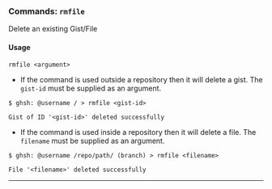 ### Commands: `rmfile`

Delete an existing Gist/File

#### Usage
`rmfile <argument>`

* If the command is used outside a repository then it will delete a gist. The `gist-id` must be supplied as an argument.
```shell
$ ghsh: @username / > rmfile <gist-id>
```
```
Gist of ID '<gist-id>' deleted successfully
```

* If the command is used inside a repository then it will delete a file. The `filename` must be supplied as an argument.
```shell
$ ghsh: @username /repo/path/ (branch) > rmfile <filename>
```
```
File '<filename>' deleted successfully
```

***
